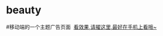 # beauty
#移动端的一个主题广告页面
  <a href="http://htmlpreview.github.io/?https://github.com/zhangjt/beauty/blob/master/index.html">看效果,请擢这里,最好在手机上看哦~</a>
